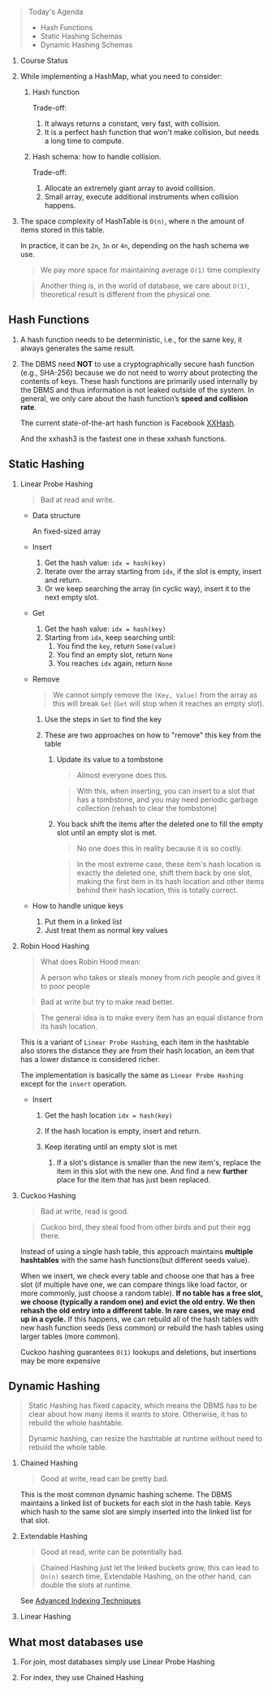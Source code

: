 > Today's Agenda
>
> * Hash Functions
> * Static Hashing Schemas
> * Dynamic Hashing Schemas

1. Course Status

2. While implementing a HashMap, what you need to consider:
 
   1. Hash function

      Trade-off:

      1. It always returns a constant, very fast, with collision.
      2. It is a perfect hash function that won't make collision, but needs a long
         time to compute.

   2. Hash schema: how to handle collision.

      Trade-off:

      1. Allocate an extremely giant array to avoid collision.
      2. Small array, execute additional instruments when collision happens.

3. The space complexity of HashTable is `O(n)`, where n the amount of items stored
   in this table.

   In practice, it can be `2n`, `3n` or `4n`, depending on the hash schema we use.

   > We pay more space for maintaining average `O(1)` time complexity
   
   > Another thing is, in the world of database, we care about `O(1)`, theoretical
   > result is different from the physical one.

## Hash Functions

1. A hash function needs to be deterministic, i.e., for the same key, it always 
   generates the same result.

2. The DBMS need **NOT** to use a cryptographically secure hash function (e.g., SHA-256)
   because we do not need to worry about protecting the contents of keys. These 
   hash functions are primarily used internally by the DBMS and thus information 
   is not leaked outside of the system. In general, we only care about the hash
   function’s **speed and collision rate**. 

   The current state-of-the-art hash function is Facebook 
   [XXHash](https://github.com/Cyan4973/xxHash).

   And the xxhash3 is the fastest one in these xxhash functions.
 
## Static Hashing

1. Linear Probe Hashing

   > Bad at read and write.

   * Data structure

     An fixed-sized array

   * Insert

     1. Get the hash value: `idx = hash(key)`
     2. Iterate over the array starting from `idx`, if the slot is empty, 
        insert and return.
     3. Or we keep searching the array (in cyclic way), insert it to the next 
        empty slot.

   * Get

     1. Get the hash value: `idx = hash(key)`
     2. Starting from `idx`, keep searching until:
        1. You find the `key`, return `Some(value)`
        2. You find an empty slot, return `None`
        3. You reaches `idx` again, return `None`
    
   * Remove

     > We cannot simply remove the `(Key, Value)` from the array as this will
     > break `Get` (`Get` will stop when it reaches an empty slot).

     1. Use the steps in `Get` to find the key 
     2. These are two approaches on how to "remove" this key from the table

        1. Update its value to a tombstone
           
           > Almost everyone does this.
           
           > With this, when inserting, you can insert to a slot that has a 
           > tombstone, and you may need periodic garbage collection (rehash 
           > to clear the tombstone)

        2. You back shift the items after the deleted one to fill the empty slot
           until an empty slot is met.

           > No one does this in reality because it is so costly.

           > In the most extreme case, these item's hash location is exactly
           > the deleted one, shift them back by one slot, making the first
           > item in its hash location and other items behind their hash 
           > location, this is totally correct.

   * How to handle unique keys 

     1. Put them in a linked list
     2. Just treat them as normal key values

2. Robin Hood Hashing

   > What does Robin Hood mean:
   >
   > A person who takes or steals money from rich people and gives it to 
   > poor people

   > Bad at write but try to make read better.

   > The general idea is to make every item has an equal distance from its hash 
   > location.

   This is a variant of `Linear Probe Hashing`, each item in the hashtable also
   stores the distance they are from their hash location, an item that has a lower
   distance is considered richer.

   The implementation is basically the same as `Linear Probe Hashing` except for
   the `insert` operation.
   
   * Insert

     1. Get the hash location `idx = hash(key)`
     2. If the hash location is empty, insert and return.
     3. Keep iterating until an empty slot is met
        
        1. If a slot's distance is smaller than the new item's, replace the item
           in this slot with the new one. And find a new **further** place for the 
           item that has just been replaced.


3. Cuckoo Hashing

   > Bad at write, read is good.

   > Cuckoo bird, they steal food from other birds and put their egg there.

   Instead of using a single hash table, this approach maintains **multiple 
   hashtables** with the same hash functions(but different seeds value). 

   When we insert, we check every table and choose one that has a free slot 
   (if multiple have one, we can compare things like load factor, or more 
   commonly, just choose a random table). **If no table has a free slot, we 
   choose (typically a random one) and evict the old entry. We then rehash 
   the old entry into a different table. In rare cases, we may end up in a 
   cycle.** If this happens, we can rebuild all of the hash tables with new
   hash function seeds (less common) or rebuild the hash tables using larger 
   tables (more common). 

   Cuckoo hashing guarantees `O(1)` lookups and deletions, but insertions 
   may be more expensive

## Dynamic Hashing

> Static Hashing has fixed capacity, which means the DBMS has to be clear about
> how many items it wants to store. Otherwise, it has to rebuild the whole 
> hashtable.
>
> Dynamic hashing, can resize the hashtable at runtime without need to rebuild
> the whole table.

1. Chained Hashing

   > Good at write, read can be pretty bad. 

   This is the most common dynamic hashing scheme. The DBMS maintains a linked 
   list of buckets for each slot in the hash table. Keys which hash to the 
   same slot are simply inserted into the linked list for that slot.


2. Extendable Hashing

   > Good at read, write can be potentially bad.

   > Chained Hashing just let the linked buckets grow, this can lead to `On(n)`
   > search time, Extendable Hashing, on the other hand, can double the slots
   > at runtime.

   See 
   [Advanced Indexing Techniques](https://github.com/SteveLauC/Notes/blob/main/database/Database_System_Concepts/Ch24_Advanced_Indexing_Techniques.md)

3. Linear Hashing

   
## What most databases use

1. For join, most databases simply use Linear Probe Hashing

2. For index, they use Chained Hashing

